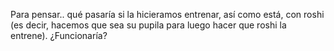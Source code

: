 Para pensar.. qué pasaría si la hicieramos entrenar, así como está, con roshi (es decir, hacemos que sea su pupila para luego hacer que roshi la entrene). ¿Funcionaría? 